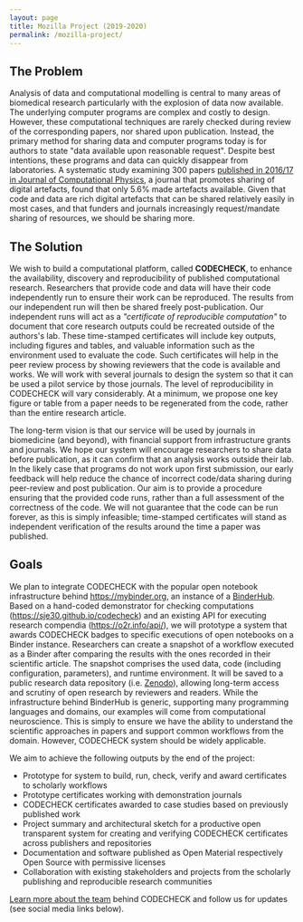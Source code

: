 ```yaml
---
layout: page
title: Mozilla Project (2019-2020)
permalink: /mozilla-project/
---
```


## The Problem

Analysis of data and computational modelling is central to many areas of biomedical research particularly with the explosion of data now available. The underlying computer programs are complex and costly to design. However, these computational techniques are rarely checked during review of the corresponding papers, nor shared upon publication. Instead, the primary method for sharing data and computer programs today is for authors to state "data available upon reasonable request". Despite best intentions, these programs and data can quickly disappear from laboratories.
A systematic study examining 300 papers [published in 2016/17 in Journal of Computational Physics](https://dl.acm.org/citation.cfm?doid=3214239.3214242), a journal that promotes sharing of digital artefacts, found that only 5.6% made artefacts available.
Given that code and data are rich digital artefacts that can be shared relatively easily in most cases, and that funders and journals increasingly request/mandate sharing of resources, we should be sharing more.

## The Solution

We wish to build a computational platform, called **CODECHECK**, to enhance the availability, discovery and reproducibility of published computational research.
Researchers that provide code and data will have their code independently run to ensure their work can be reproduced.
The results from our independent run will then be shared freely post-publication.
Our independent runs will act as a _"certificate of reproducible computation"_ to document that core research outputs could be recreated outside of the authors's lab.
These time-stamped certificates will include key outputs, including figures and tables, and valuable information such as the environment used to evaluate the code.
Such certificates will help in the peer review process by showing reviewers that the code is available and works.
We will work with several journals to design the system so that it can be used a pilot service by those journals.
The level of reproducibility in CODECHECK will vary considerably.
At a minimum, we propose one key figure or table from a paper needs to be regenerated from the code, rather than the entire research article.

The long-term vision is that our service will be used by journals in biomedicine (and beyond), with financial support from infrastructure grants and journals.
We hope our system will encourage researchers to share data before publication, as it can confirm that an analysis works outside their lab.
In the likely case that programs do not work upon first submission, our early feedback will help reduce the chance of incorrect code/data sharing during peer-review and post publication.
Our aim is to provide a procedure ensuring that the provided code runs, rather than a full assessment of the correctness of the code.
We will not guarantee that the code can be run forever, as this is simply infeasible; time-stamped certificates will stand as independent verification of the results around the time a paper was published.

## Goals

We plan to integrate CODECHECK with the popular open notebook infrastructure behind <https://mybinder.org>, an instance of a [BinderHub](https://binderhub.readthedocs.io/en/latest/).
Based on a hand-coded demonstrator for checking computations (<https://sje30.github.io/codecheck>) and an existing API for executing research compendia (<https://o2r.info/api/>), we will prototype a system that awards CODECHECK badges to specific executions of open notebooks on a Binder instance.
Researchers can create a snapshot of a workflow executed as a Binder after comparing the results with the ones recorded in their scientific article.
The snapshot comprises the used data, code (including configuration, parameters), and runtime environment.
It will be saved to a public research data repository (i.e. [Zenodo](https://zenodo.org/)), allowing long-term access and scrutiny of open research by reviewers and readers.
While the infrastructure behind BinderHub is generic, supporting many programming languages and domains, our examples will come from computational neuroscience.
This is simply to ensure we have the ability to understand the scientific approaches in papers and support common workflows from the domain.
However, CODECHECK system should be widely applicable.

We aim to achieve the following outputs by the end of the project:

- Prototype for system to build, run, check, verify and award certificates to scholarly workflows
- Prototype certificates working with demonstration journals
- CODECHECK certificates awarded to case studies based on previously published work
- Project summary and architectural sketch for a productive open transparent system for creating and verifying CODECHECK certificates across publishers and repositories
- Documentation and software published as Open Material respectively Open Source with permissive licenses
- Collaboration with existing stakeholders and projects from the scholarly publishing and reproducible research communities

[Learn more about the team](/team) behind CODECHECK and follow us for updates (see social media links below).
